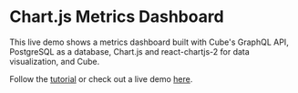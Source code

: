 # Chart.js Metrics Dashboard

This live demo shows a metrics dashboard built with Cube's GraphQL API, PostgreSQL as a database, Chart.js and react-chartjs-2 for data visualization, and Cube.

Follow the [tutorial](https://cube.dev/blog/graphql-postgres-metrics-dashboard-with-cube) or check out a live demo [here](https://graphql-postgres-metrics-dashboard.netlify.app/).
